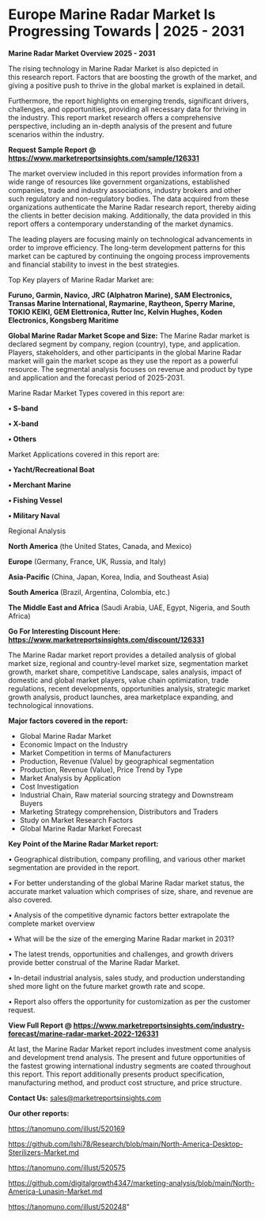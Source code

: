 # Europe Marine Radar Market Is Progressing Towards | 2025 - 2031

<Strong> Marine Radar Market Overview 2025 - 2031</strong>

The rising technology in Marine Radar Market is also depicted in this research report. Factors that are boosting the growth of the market, and giving a positive push to thrive in the global market is explained in detail.

Furthermore, the report highlights on emerging trends, significant drivers, challenges, and opportunities, providing all necessary data for thriving in the industry. This report market research offers a comprehensive perspective, including an in-depth analysis of the present and future scenarios within the industry.

<strong>Request Sample Report @ <a href=https://www.marketreportsinsights.com/sample/126331>https://www.marketreportsinsights.com/sample/126331</a></strong>

The market overview included in this report provides information from a wide range of resources like government organizations, established companies, trade and industry associations, industry brokers and other such regulatory and non-regulatory bodies. The data acquired from these organizations authenticate the Marine Radar research report, thereby aiding the clients in better decision making. Additionally, the data provided in this report offers a contemporary understanding of the market dynamics.

The leading players are focusing mainly on technological advancements in order to improve efficiency. The long-term development patterns for this market can be captured by continuing the ongoing process improvements and financial stability to invest in the best strategies.

Top Key players of Marine Radar Market are:

<strong>Furuno, Garmin, Navico, JRC (Alphatron Marine), SAM Electronics, Transas Marine International, Raymarine, Raytheon, Sperry Marine, TOKIO KEIKI, GEM Elettronica, Rutter Inc, Kelvin Hughes, Koden Electronics, Kongsberg Maritime</strong>

<strong><b>Global Marine Radar Market Scope and Size:</b></strong>
The Marine Radar market is declared segment by company, region (country), type, and application. Players, stakeholders, and other participants in the global Marine Radar market will gain the market scope as they use the report as a powerful resource. The segmental analysis focuses on revenue and product by type and application and the forecast period of 2025-2031.

Marine Radar Market Types covered in this report are:

<strong>• S-band

• X-band

• Others</strong>

Market Applications covered in this report are:

<strong>• Yacht/Recreational Boat

• Merchant Marine

• Fishing Vessel

• Military Naval</strong> 

Regional Analysis

<strong>North America</strong> (the United States, Canada, and Mexico)

<strong>Europe</strong> (Germany, France, UK, Russia, and Italy)

<strong>Asia-Pacific</strong> (China, Japan, Korea, India, and Southeast Asia)

<strong>South America</strong> (Brazil, Argentina, Colombia, etc.)

<strong>The Middle East and Africa</strong> (Saudi Arabia, UAE, Egypt, Nigeria, and South Africa)

<strong>Go For Interesting Discount Here: <a href=https://www.marketreportsinsights.com/discount/126331>https://www.marketreportsinsights.com/discount/126331</a></strong>

The Marine Radar market report provides a detailed analysis of global market size, regional and country-level market size, segmentation market growth, market share, competitive Landscape, sales analysis, impact of domestic and global market players, value chain optimization, trade regulations, recent developments, opportunities analysis, strategic market growth analysis, product launches, area marketplace expanding, and technological innovations.

<strong><b>Major factors covered in the report:</b></strong>
<ul>
  <li>Global Marine Radar Market </li>
  <li>Economic Impact on the Industry</li>
  <li>Market Competition in terms of Manufacturers</li>
  <li>Production, Revenue (Value) by geographical segmentation</li>
  <li>Production, Revenue (Value), Price Trend by Type</li>
  <li>Market Analysis by Application</li>
  <li>Cost Investigation</li>
  <li>Industrial Chain, Raw material sourcing strategy and Downstream Buyers</li>
  <li>Marketing Strategy comprehension, Distributors and Traders</li>
  <li>Study on Market Research Factors</li>
  <li>Global Marine Radar Market Forecast</li>
</ul>

<strong><b>Key Point of the Marine Radar Market report:</b></strong>

• Geographical distribution, company profiling, and various other market segmentation are provided in the report.

• For better understanding of the global Marine Radar market status, the accurate market valuation which comprises of size, share, and revenue are also covered.

• Analysis of the competitive dynamic factors better extrapolate the complete market overview

• What will be the size of the emerging Marine Radar market in 2031?

• The latest trends, opportunities and challenges, and growth drivers provide better construal of the Marine Radar Market.

• In-detail industrial analysis, sales study, and production understanding shed more light on the future market growth rate and scope.

• Report also offers the opportunity for customization as per the customer request.

<strong><b>View Full Report @ <a href=https://www.marketreportsinsights.com/industry-forecast/marine-radar-market-2022-126331>https://www.marketreportsinsights.com/industry-forecast/marine-radar-market-2022-126331</a></b></strong>


At last, the Marine Radar Market report includes investment come analysis and development trend analysis. The present and future opportunities of the fastest growing international industry segments are coated throughout this report. This report additionally presents product specification, manufacturing method, and product cost structure, and price structure.

<strong>Contact Us:</strong>
sales@marketreportsinsights.com

<strong>Our other reports:</strong>

<a href=https://tanomuno.com/illust/520169>https://tanomuno.com/illust/520169</a>

<a href=https://github.com/Ishi78/Research/blob/main/North-America-Desktop-Sterilizers-Market.md>https://github.com/Ishi78/Research/blob/main/North-America-Desktop-Sterilizers-Market.md</a>

<a href=https://tanomuno.com/illust/520575>https://tanomuno.com/illust/520575</a>

<a href=https://github.com/digitalgrowth4347/marketing-analysis/blob/main/North-America-Lunasin-Market.md>https://github.com/digitalgrowth4347/marketing-analysis/blob/main/North-America-Lunasin-Market.md</a>

<a href=https://tanomuno.com/illust/520248>https://tanomuno.com/illust/520248</a>"
